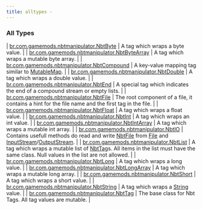 ```yaml
---
title: alltypes - 
---
```


### All Types

| [br.com.gamemods.nbtmanipulator.NbtByte](../br.com.gamemods.nbtmanipulator/-nbt-byte/index.html) | A tag which wraps a byte value. |
| [br.com.gamemods.nbtmanipulator.NbtByteArray](../br.com.gamemods.nbtmanipulator/-nbt-byte-array/index.html) | A tag which wraps a mutable byte array. |
| [br.com.gamemods.nbtmanipulator.NbtCompound](../br.com.gamemods.nbtmanipulator/-nbt-compound/index.html) | A key-value mapping tag similar to [MutableMap](https://kotlinlang.org/api/latest/jvm/stdlib/kotlin.collections/-mutable-map/index.html). |
| [br.com.gamemods.nbtmanipulator.NbtDouble](../br.com.gamemods.nbtmanipulator/-nbt-double/index.html) | A tag which wraps a double value. |
| [br.com.gamemods.nbtmanipulator.NbtEnd](../br.com.gamemods.nbtmanipulator/-nbt-end.html) | A special tag which indicates the end of a compound stream or empty lists. |
| [br.com.gamemods.nbtmanipulator.NbtFile](../br.com.gamemods.nbtmanipulator/-nbt-file/index.html) | The root component of a file, it contains a hint for the file name and the first tag in the file. |
| [br.com.gamemods.nbtmanipulator.NbtFloat](../br.com.gamemods.nbtmanipulator/-nbt-float/index.html) | A tag which wraps a float value. |
| [br.com.gamemods.nbtmanipulator.NbtInt](../br.com.gamemods.nbtmanipulator/-nbt-int/index.html) | A tag which wraps an int value. |
| [br.com.gamemods.nbtmanipulator.NbtIntArray](../br.com.gamemods.nbtmanipulator/-nbt-int-array/index.html) | A tag which wraps a mutable int array. |
| [br.com.gamemods.nbtmanipulator.NbtIO](../br.com.gamemods.nbtmanipulator/-nbt-i-o/index.html) | Contains usefull methods do read and write [NbtFile](../br.com.gamemods.nbtmanipulator/-nbt-file/index.html) from [File](https://docs.oracle.com/javase/6/docs/api/java/io/File.html) and [InputStream](https://docs.oracle.com/javase/6/docs/api/java/io/InputStream.html)/[OutputStream](https://docs.oracle.com/javase/6/docs/api/java/io/OutputStream.html). |
| [br.com.gamemods.nbtmanipulator.NbtList](../br.com.gamemods.nbtmanipulator/-nbt-list/index.html) | A tag which wraps a mutable list of [NbtTag](../br.com.gamemods.nbtmanipulator/-nbt-tag.html)s. All items in the list must have the same class. Null values in the list are not allowed. |
| [br.com.gamemods.nbtmanipulator.NbtLong](../br.com.gamemods.nbtmanipulator/-nbt-long/index.html) | A tag which wraps a long value. |
| [br.com.gamemods.nbtmanipulator.NbtLongArray](../br.com.gamemods.nbtmanipulator/-nbt-long-array/index.html) | A tag which wraps a mutable long array. |
| [br.com.gamemods.nbtmanipulator.NbtShort](../br.com.gamemods.nbtmanipulator/-nbt-short/index.html) | A tag which wraps a short value. |
| [br.com.gamemods.nbtmanipulator.NbtString](../br.com.gamemods.nbtmanipulator/-nbt-string/index.html) | A tag which wraps a [String](https://kotlinlang.org/api/latest/jvm/stdlib/kotlin/-string/index.html) value. |
| [br.com.gamemods.nbtmanipulator.NbtTag](../br.com.gamemods.nbtmanipulator/-nbt-tag.html) | The base class for Nbt Tags. All tag values are mutable. |

